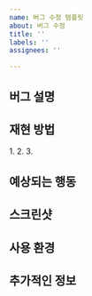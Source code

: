 ```yaml
---
name: 버그 수정 템플릿
about: 버그 수정
title: ''
labels: ''
assignees: ''

---
```


## 버그 설명
[//]: # (발생한 버그에 대한 명확하고 간결한 설명을 제공해주세요.)

## 재현 방법
[//]: # (버그를 재현하기 위한 단계를 기술해주세요.)
1. 
2. 
3. 

## 예상되는 행동
[//]: # (버그가 없을 때 예상되는 정상적인 행동이 무엇인지 기술해주세요.)

## 스크린샷
[//]: # (가능하다면, 문제를 보여주는 스크린샷을 첨부해주세요.)

## 사용 환경
[//]: # (버그가 발생한 환경에 대한 정보를 기술해주세요. 예: OS, 브라우저, 버전 등)

## 추가적인 정보
[//]: # (버그와 관련된 추가적인 정보가 있다면 여기에 기술해주세요.)
